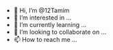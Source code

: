 - 👋 Hi, I’m @12Tamim
- 👀 I’m interested in ...
- 🌱 I’m currently learning ...
- 💞️ I’m looking to collaborate on ...
- 📫 How to reach me ...

<!---
12Tamim/12Tamim is a ✨ special ✨ repository because its `README.md` (this file) appears on your GitHub profile.
You can click the Preview link to take a look at your changes.
--->
